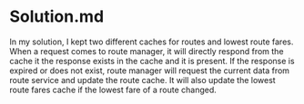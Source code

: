 # Solution.md

In my solution, I kept two different caches for routes and lowest route fares. When a request comes to route manager, it will directly respond from the cache it the response exists in the cache and it is present. If the response is expired or does not exist, route manager will request the current data from route service and update the route cache. It will also update the lowest route fares cache if the lowest fare of a route changed.